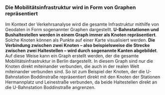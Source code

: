 ### Die Mobilitätsinfrastruktur wird in Form von Graphen repräsentiert
Im Kontext der Verkehrsanalyse wird die gesamte Infrastruktur mithilfe von Geodaten in Form sogenannter Graphen 
dargestellt. **U-Bahnstationen und Bushaltestellen werden in einem Graph immer als Knoten repräsentiert**. Solche Knoten 
können als Punkte auf einer Karte visualisiert werden. **Die Verbindung zwischen zwei Knoten – also beispielsweise die 
Strecke zwischen zwei Haltestellen – wird durch sogenannte Kanten abgebildet**. Auf diese Weise kann ein Graph erstellt 
werden, der die gesamte Mobilitätsinfrastruktur in Berlin dargestellt. In diesem Graph sind nur die Knoten direkt 
miteinander verbunden, die auch in der realen Welt miteinander verbunden sind. So ist zum Beispiel der Knoten, der die 
U-Bahnstation Boddinstraße repräsentiert direkt mit den Knoten der Stationen Hermannplatz und Leinestraße verbunden, da 
beide Haltestellen direkt an die U-Bahnstation Boddinstraße angrenzen.

